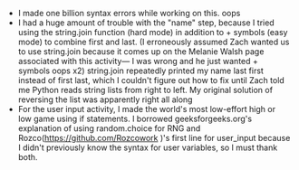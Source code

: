 - I made one billion syntax errors while working on this. oops
- I had a huge amount of trouble with the "name" step, because I tried using the string.join function (hard mode) in addition to + symbols (easy mode) to combine first and last. (I erroneously assumed Zach wanted us to use string.join because it comes up on the Melanie Walsh page associated with this activity— I was wrong and he just wanted + symbols oops x2) string.join repeatedly printed my name last first instead of first last, which I couldn't figure out how to fix until Zach told me Python reads string lists from right to left. My original solution of reversing the list was apparently right all along
- For the user input activity, I made the world's most low-effort high or low game using if statements. I borrowed
geeksforgeeks.org's explanation of using random.choice for RNG and Rozco(https://github.com/Rozcowork )'s first line for user_input because I didn't previously know the syntax for user variables, so I must thank both.
